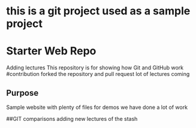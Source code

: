 # this is a git project used as a sample project

# Starter Web Repo
Adding lectures
This repository is for showing how Git and GitHub work
#contribution 
forked the repository and pull request
lot of lectures coming
## Purpose

Sample website with plenty of files for demos
we have done a lot of work

##GIT comparisons
adding new lectures of the stash